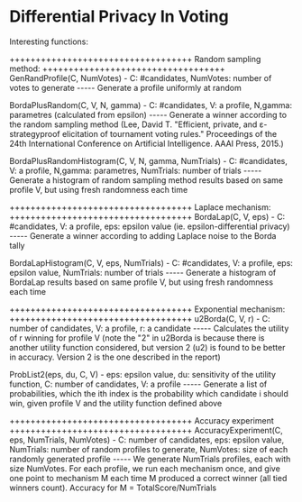 # Differential Privacy In Voting

Interesting functions:

+++++++++++++++++++++++++++++++++++
Random sampling method:
+++++++++++++++++++++++++++++++++++
GenRandProfile(C, NumVotes) - C: #candidates, NumVotes: number of votes to generate
----- Generate a profile uniformly at random

BordaPlusRandom(C, V, N, gamma) - C: #candidates, V: a profile, N,gamma: parametres (calculated from epsilon)
----- Generate a winner according to the random sampling method (Lee, David T. "Efficient, private, and ε-strategyproof elicitation of tournament voting rules." Proceedings of the 24th International Conference on Artificial Intelligence. AAAI Press, 2015.)

BordaPlusRandomHistogram(C, V, N, gamma, NumTrials) - C: #candidates, V: a profile, N,gamma: parametres, NumTrials: number of trials
----- Generate a histogram of random sampling method results based on same profile V, but using fresh randomness each time

+++++++++++++++++++++++++++++++++++
Laplace mechanism:
+++++++++++++++++++++++++++++++++++
BordaLap(C, V, eps) - C: #candidates, V: a profile, eps: epsilon value (ie. epsilon-differential privacy)
----- Generate a winner according to adding Laplace noise to the Borda tally

BordaLapHistogram(C, V, eps, NumTrials) - C: #candidates, V: a profile, eps: epsilon value, NumTrials: number of trials
----- Generate a histogram of BordaLap results based on same profile V, but using fresh randomness each time

+++++++++++++++++++++++++++++++++++
Exponential mechanism:
+++++++++++++++++++++++++++++++++++
u2Borda(C, V, r) - C: number of candidates, V: a profile, r: a candidate
----- Calculates the utility of r winning for profile V (note the "2" in u2Borda is because there is another utility function considered, but version 2 (u2) is found to be better in accuracy. Version 2 is the one described in the report)

ProbList2(eps, du, C, V) - eps: epsilon value, du: sensitivity of the utility function, C: number of candidates, V: a profile
----- Generate a list of probabilities, which the ith index is the probability which candidate i should win, given profile V and the utility function defined above

+++++++++++++++++++++++++++++++++++
Accuracy experiment
+++++++++++++++++++++++++++++++++++
AccuracyExperiment(C, eps, NumTrials, NumVotes) - C: number of candidates, eps: epsilon value, NumTrials: number of random profiles to generate, NumVotes: size of each randomly generated profile
----- We generate NumTrials profiles, each with size NumVotes. For each profile, we run each mechanism once, and give one point to mechanism M each time M produced a correct winner (all tied winners count). Accuracy for M = TotalScore/NumTrials
